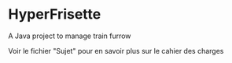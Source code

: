 # HyperFrisette

A Java project to manage train furrow

Voir le fichier "Sujet" pour en savoir plus sur le cahier des charges
